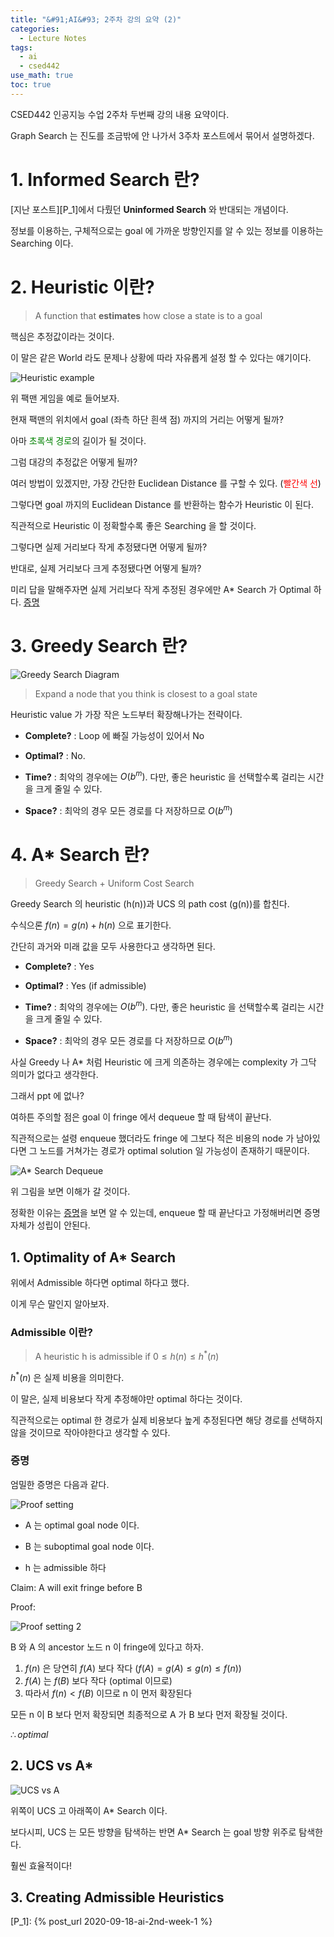 ```yaml
---
title: "&#91;AI&#93; 2주차 강의 요약 (2)"
categories:
  - Lecture Notes
tags:
  - ai
  - csed442
use_math: true
toc: true
---
```


CSED442 인공지능 수업 2주차 두번째 강의 내용 요약이다.

Graph Search 는 진도를 조금밖에 안 나가서 3주차 포스트에서 묶어서 설명하겠다.

# 1. Informed Search 란?

[지난 포스트][P_1]에서 다뤘던 **Uninformed Search** 와 반대되는 개념이다.

정보를 이용하는, 구체적으로는 goal 에 가까운 방향인지를 알 수 있는 정보를 이용하는 Searching 이다.

# 2. Heuristic 이란?

> A function that **estimates** how close a state is to a goal

핵심은 추정값이라는 것이다.

이 말은 같은 World 라도 문제나 상황에 따라 자유롭게 설정 할 수 있다는 얘기이다.

![Heuristic example][I_1]

위 팩맨 게임을 예로 들어보자.

현재 팩맨의 위치에서 goal (좌측 하단 흰색 점) 까지의 거리는 어떻게 될까?

아마 <span style="color:green">초록색 경로</span>의 길이가 될 것이다.

그럼 대강의 추정값은 어떻게 될까?

여러 방법이 있겠지만, 가장 간단한 Euclidean Distance 를 구할 수 있다. (<span style="color:red">빨간색 선</span>)

그렇다면 goal 까지의 Euclidean Distance 를 반환하는 함수가 Heuristic 이 된다.

직관적으로 Heuristic 이 정확할수록 좋은 Searching 을 할 것이다.

그렇다면 실제 거리보다 작게 추정됐다면 어떻게 될까?

반대로, 실제 거리보다 크게 추정됐다면 어떻게 될까?

미리 답을 말해주자면 실제 거리보다 작게 추정된 경우에만 A* Search 가 Optimal 하다. [증명](#1-optimality-of-a-search)

# 3. Greedy Search 란?

![Greedy Search Diagram][I_2]

> Expand a node that you think is closest to a goal state

Heuristic value 가 가장 작은 노드부터 확장해나가는 전략이다.

- **Complete?** : Loop 에 빠질 가능성이 있어서 No
    
- **Optimal?** : No.

- **Time?** : 최악의 경우에는 $O(b^m)$. 다만, 좋은 heuristic 을 선택할수록 걸리는 시간을 크게 줄일 수 있다.

- **Space?** : 최악의 경우 모든 경로를 다 저장하므로 $O(b^m)$

# 4. A* Search 란?

> Greedy Search + Uniform Cost Search

Greedy Search 의 heuristic (h(n))과 UCS 의 path cost (g(n))를 합친다.

수식으론 $f(n)=g(n)+h(n)$ 으로 표기한다.

간단히 과거와 미래 값을 모두 사용한다고 생각하면 된다.

- **Complete?** : Yes
    
- **Optimal?** : Yes (if admissible)

- **Time?** : 최악의 경우에는 $O(b^m)$. 다만, 좋은 heuristic 을 선택할수록 걸리는 시간을 크게 줄일 수 있다.

- **Space?** : 최악의 경우 모든 경로를 다 저장하므로 $O(b^m)$

사실 Greedy 나 A* 처럼 Heuristic 에 크게 의존하는 경우에는 complexity 가 그닥 의미가 없다고 생각한다.

그래서 ppt 에 없나?

여하튼 주의할 점은 goal 이 fringe 에서 dequeue 할 때 탐색이 끝난다.

직관적으로는 설령 enqueue 했더라도 fringe 에 그보다 적은 비용의 node 가 남아있다면 그 노드를 거쳐가는 경로가 optimal solution 일 가능성이 존재하기 때문이다.

![A* Search Dequeue][I_3]

위 그림을 보면 이해가 갈 것이다.

정확한 이유는 [증명](#1-optimality-of-a-search)을 보면 알 수 있는데, enqueue 할 때 끝난다고 가정해버리면 증명 자체가 성립이 안된다.

## 1. Optimality of A* Search

위에서 Admissible 하다면 optimal 하다고 했다.

이게 무슨 말인지 알아보자.

### Admissible 이란?

> A heuristic h is admissible if $0\leq h(n)\leq h^{*}(n)$

$h^{*}(n)$ 은 실제 비용을 의미한다.

이 말은, 실제 비용보다 작게 추정해야만 optimal 하다는 것이다.

직관적으로는 optimal 한 경로가 실제 비용보다 높게 추정된다면 해당 경로를 선택하지 않을 것이므로 작아야한다고 생각할 수 있다.

### 증명

엄밀한 증명은 다음과 같다.

![Proof setting][I_4]

- A 는 optimal goal node 이다.

- B 는 suboptimal goal node 이다.

- h 는 admissible 하다

Claim: A will exit fringe before B

Proof: 

![Proof setting 2][I_5]

B 와 A 의 ancestor 노드 n 이 fringe에 있다고 하자.

1. $f(n)$ 은 당연히 $f(A)$ 보다 작다 ($f(A)=g(A)\leq g(n)\leq f(n)$)
2. $f(A)$ 는 $f(B)$ 보다 작다 (optimal 이므로)
3. 따라서 $f(n) < f(B)$ 이므로 n 이 먼저 확장된다

모든 n 이 B 보다 먼저 확장되면 최종적으로 A 가 B 보다 먼저 확장될 것이다.

$\therefore optimal$

## 2. UCS vs A*

![UCS vs A][I_6]

위쪽이 UCS 고 아래쪽이 A* Search 이다.

보다시피, UCS 는 모든 방향을 탐색하는 반면 A* Search 는 goal 방향 위주로 탐색한다.

훨씬 효율적이다!

## 3. Creating Admissible Heuristics

[L_1]: https://going-to-end.tistory.com/entry/Informed-Search-A-Greedy-Search?category=804021

[I_1]: /assets/lecture/ai/2/2/heuristic_example.png
[I_2]: /assets/lecture/ai/2/2/greedy_search.png
[I_3]: /assets/lecture/ai/2/2/a_dequeue.png
[I_4]: /assets/lecture/ai/2/2/proof_1.png
[I_5]: /assets/lecture/ai/2/2/proof_2.png
[I_6]: /assets/lecture/ai/2/2/ucs_A.png

[P_1]: {% post_url 2020-09-18-ai-2nd-week-1 %}